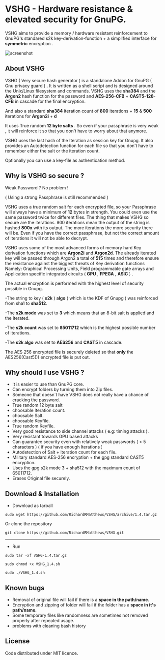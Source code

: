 # VSHG - Hardware resistance & elevated security for GnuPG. 
VSHG aims to provide a memory / hardware resistant reinforcement to GnuPG's standared s2k key-derivation-function + a simplified interface for **symmetric** encryption . 



![screenshot](https://i.imgur.com/k5Jjku8.png)

About VSHG
-------------

VSHG ( Very secure hash generator ) is a standalone Addon for GnuPG ( Gnu privacy guard ) .
It is written as a shell script and is designed around the Unix/Linux filesystem and commands. 
VSHG uses the **sha384** and the **Argon2** hash function for the password and 
**AES-256-CFB** + **CAST5-128-CFB** in cascade for the final encryption. 

And also a standard **sha384** iteration count of **800** iterations + **15** & **500** iterations for **Argon2i** + **d**

It uses True random **12 byte salts** .
So even if your passphrase is very weak , it will reinforce it so that 
you don't have to worry about that anymore.

VSHG uses the last hash of the Iteration as session key for Gnupg.
It also provides an Autodetection function for each file so that you
don't have to remember either the salt or the iteration count. 

Optionally you can use a key-file as authentication method.




Why is VSHG so secure ?
-----------------------
Weak Password ? No problem !

( Using a strong Passphrase is still recommended ) 

VSHG uses a true random salt for each encrypted file, so your 
Passphrase will always have a minimum of **12** bytes in strength.
You could even use the same password twice for different files.
The thing that makes VSHG so secure are the iterations.
800 iterations mean the output of the string is hashed **800x** 
with its output. 
The more iterations the more security there will be.
Even if you have the correct passphrase, but not the correct
amount of iterations it will not be able to decrypt.

VSHG uses some of the most advanced forms of memory hard Key derivation functions which are 
**Argon2i** and **Argon2d**. The already iterated key will be passed through Argon2 a total of **515** times 
and therefore ensure the resistance against the biggest threats of Key derivation functions 
Namely: Graphical Processing Units, Field programmable gate arrays and 
Application specific integrated circuits ( **GPU** , **FPEGA** , **ASIC** ) .

The actual encryption is performed with the highest level of security possible in Gnupg. 

-The string to key ( **s2k** ) **algo** ( which is the KDF of Gnupg ) was reinforced from sha1 to **sha512**. 

-The **s2k mode** was set to **3** which means that an 8-bit salt is applied and the iterated.

-The **s2k count** was set to **65011712** which is the highest possible number of iterations. 

-The **s2k algo** was set to **AES256** and **CAST5** in cascade. 

The AES 256 encrypted file is securely deleted so that **only** the AES256(Cast5()) encrypted file is put out. 

Why should I use VSHG ? 
-----------------------
* It is easier to use than GnuPG core. 
* Can encrypt folders by turning them into Zip files.
* Someone that doesn´t have VSHG does not really have a chance of cracking the password.
* True random 12 byte salt 
* choosable Iteration count.
* choosable Salt. 
* choosable Keyfile.
* True random Keyfile. 
* Very good resistance to side channel attacks ( e.g: timing attacks ).
* Very resistant towards GPU based attacks 
* Can guarantee security even with relatively weak passwords ( > 5 characters )
  ( if you have enough Iterations ) 
* Autodetection of Salt + Iteration count for each file. 
* Military standard AES-256 encryption + the gpg standard CAST5 encryption.
* Uses the gpg s2k mode 3 + sha512 with the maximum count of 65011712.
* Erases Original file securely.

Download & Installation
------------------------
* Download as tarball

`sudo wget https://github.com/RichardRMatthews/VSHG/archive/1.4.tar.gz`

Or clone the repository

`git clone https://github.com/RichardRMatthews/VSHG.git`

------
* Run 

`sudo tar -xf VSHG-1.4.tar.gz`

`sudo chmod +x VSHG_1.4.sh`

`sudo ./VSHG_1.4.sh`


Known bugs
------------

* Removal of original file will fail if there is a **space in the path/name**. 
* Encryption and zipping of folder will fail if the folder has a **space in it's path/name**. 
* Some temporary files like randomness are sometimes not removed properly after repeated usage.  
* problems with cleaning bash history 

License
--------
Code distributed under MIT licence.
